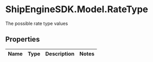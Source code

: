 # ShipEngineSDK.Model.RateType
The possible rate type values

## Properties

Name | Type | Description | Notes
------------ | ------------- | ------------- | -------------

